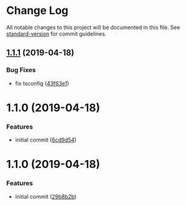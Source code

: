 # Change Log

All notable changes to this project will be documented in this file. See [standard-version](https://github.com/conventional-changelog/standard-version) for commit guidelines.

## [1.1.1](https://github.com/breadhead/with-redux-store/compare/v1.1.0...v1.1.1) (2019-04-18)


### Bug Fixes

* fix tsconfig ([43f63e1](https://github.com/breadhead/with-redux-store/commit/43f63e1))



# 1.1.0 (2019-04-18)


### Features

* initial commit ([6cd9d54](https://github.com/breadhead/with-redux-store/commit/6cd9d54))



# 1.1.0 (2019-04-18)


### Features

* initial commit ([29b8b2b](https://github.com/breadhead/thunk-utils/commit/29b8b2b))
